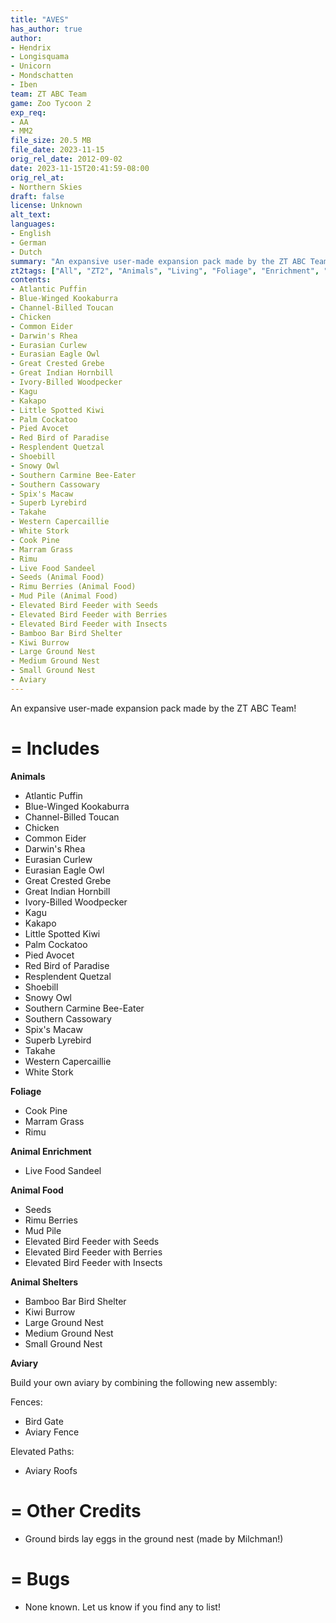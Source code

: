```yaml
---
title: "AVES"
has_author: true
author: 
- Hendrix
- Longisquama
- Unicorn
- Mondschatten
- Iben
team: ZT ABC Team
game: Zoo Tycoon 2
exp_req: 
- AA
- MM2
file_size: 20.5 MB
file_date: 2023-11-15
orig_rel_date: 2012-09-02
date: 2023-11-15T20:41:59-08:00
orig_rel_at: 
- Northern Skies
draft: false
license: Unknown
alt_text: 
languages:
- English
- German
- Dutch
summary: "An expansive user-made expansion pack made by the ZT ABC Team!"
zt2tags: ["All", "ZT2", "Animals", "Living", "Foliage", "Enrichment", "Animal Food", "Shelters", "Building Kits", "Expansive Packs", "Packs", "Birds", "Fences", "Elevated Paths"]
contents:
- Atlantic Puffin
- Blue-Winged Kookaburra
- Channel-Billed Toucan
- Chicken
- Common Eider
- Darwin's Rhea
- Eurasian Curlew
- Eurasian Eagle Owl
- Great Crested Grebe
- Great Indian Hornbill
- Ivory-Billed Woodpecker
- Kagu
- Kakapo
- Little Spotted Kiwi
- Palm Cockatoo
- Pied Avocet
- Red Bird of Paradise
- Resplendent Quetzal
- Shoebill
- Snowy Owl
- Southern Carmine Bee-Eater
- Southern Cassowary
- Spix's Macaw
- Superb Lyrebird
- Takahe
- Western Capercaillie
- White Stork
- Cook Pine
- Marram Grass
- Rimu
- Live Food Sandeel
- Seeds (Animal Food)
- Rimu Berries (Animal Food)
- Mud Pile (Animal Food)
- Elevated Bird Feeder with Seeds
- Elevated Bird Feeder with Berries
- Elevated Bird Feeder with Insects
- Bamboo Bar Bird Shelter
- Kiwi Burrow
- Large Ground Nest
- Medium Ground Nest
- Small Ground Nest
- Aviary
---
```


An expansive user-made expansion pack made by the ZT ABC Team!

=
Includes
=

**Animals**

- Atlantic Puffin
- Blue-Winged Kookaburra
- Channel-Billed Toucan
- Chicken
- Common Eider
- Darwin's Rhea
- Eurasian Curlew
- Eurasian Eagle Owl
- Great Crested Grebe
- Great Indian Hornbill
- Ivory-Billed Woodpecker
- Kagu
- Kakapo
- Little Spotted Kiwi
- Palm Cockatoo
- Pied Avocet
- Red Bird of Paradise
- Resplendent Quetzal
- Shoebill
- Snowy Owl
- Southern Carmine Bee-Eater
- Southern Cassowary
- Spix's Macaw
- Superb Lyrebird
- Takahe
- Western Capercaillie
- White Stork

**Foliage**

- Cook Pine
- Marram Grass
- Rimu
  
**Animal Enrichment**

- Live Food Sandeel

**Animal Food**

- Seeds
- Rimu Berries
- Mud Pile
- Elevated Bird Feeder with Seeds
- Elevated Bird Feeder with Berries
- Elevated Bird Feeder with Insects

**Animal Shelters**

- Bamboo Bar Bird Shelter
- Kiwi Burrow
- Large Ground Nest
- Medium Ground Nest
- Small Ground Nest

**Aviary**

Build your own aviary by combining the following new assembly:

Fences:
- Bird Gate
- Aviary Fence

Elevated Paths:
- Aviary Roofs

=
Other Credits
=

- Ground birds lay eggs in the ground nest (made by Milchman!)

=
Bugs
=

- None known. Let us know if you find any to list!